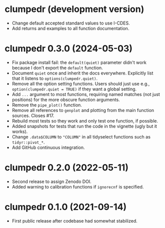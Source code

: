 # clumpedr (development version)

* Change default accepted standard values to use I-CDES.
* Add returns and examples to all function documentation.

# clumpedr 0.3.0 (2024-05-03)

* Fix package install fail: the `default(quiet)` parameter didn't work because I don't export the `default` function.
* Document `quiet` once and inherit the docs everywhere. Explicitly list that it listens to `options(clumpedr.quiet)`.
* Remove all the option setting functions. Users should just use e.g., `option(clumpedr.quiet = TRUE)` if they want a global setting.
* Add `...` argument to most functions, requiring named matches (not just positions) for the more obscure function arguments.
* Remove the `pipe_plot()` function.
* Remove all references to `genplot` and plotting from the main function sources. Closes #17.
* Rebuild most tests so they work and only test one function, if possible.
* Added snapshots for tests that run the code in the vignette (ugly but it works).
* Change `.data$COLUMN` to `"COLUMN"` in all tidyselect functions such as `tidyr::pivot_*`.
* Add GitHub continuous integration.

# clumpedr 0.2.0 (2022-05-11)

* Second release to assign Zenodo DOI.
* Added warning to calibration functions if `ignorecnf` is specified.

# clumpedr 0.1.0 (2021-09-14)

* First public release after codebase had somewhat stabilized.
